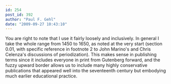 ```yaml
---
id: 254
post_id: 392
author: "Paul F. Gehl"
date: "2009-09-27 10:43:10"
---
```

You are right to note that I use it fairly loosely and inclusively. In general I take the whole range from 1450 to 1650, as noted at the very start (section 0.01, with specific reference in footnote 2 to John Marino's and Chris Celenza's discussions of periodization). This makes sense in publishing terms since it includes everyone in print from Gutenberg forward, and the fuzzy upward border allows us to include many highly conservative publications that appeared well into the seventeenth century but embodying much earlier educational practice.
